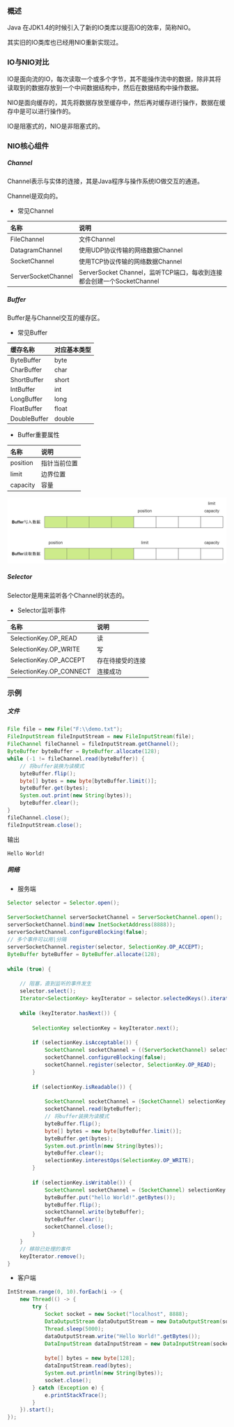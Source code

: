 ### 概述

Java 在JDK1.4的时候引入了新的IO类库以提高IO的效率，简称NIO。

其实旧的IO类库也已经用NIO重新实现过。

### IO与NIO对比

IO是面向流的IO，每次读取一个或多个字节，其不能操作流中的数据，除非其将读取到的数据存放到一个中间数据结构中，然后在数据结构中操作数据。

NIO是面向缓存的，其先将数据存放至缓存中，然后再对缓存进行操作，数据在缓存中是可以进行操作的。

IO是阻塞式的，NIO是非阻塞式的。

### NIO核心组件

##### Channel

Channel表示与实体的连接，其是Java程序与操作系统IO做交互的通道。

Channel是双向的。

* 常见Channel

|名称|说明|
|:----|:----|
|FileChannel|文件Channel|
|DatagramChannel|使用UDP协议传输的网络数据Channel|
|SocketChannel|使用TCP协议传输的网络数据Channel|
|ServerSocketChannel|ServerSocket Channel，监听TCP端口，每收到连接都会创建一个SocketChannel|

##### Buffer

Buffer是与Channel交互的缓存区。

* 常见Buffer

|缓存名称|对应基本类型|
|:----|:----|
|ByteBuffer|byte|
|CharBuffer|char|
|ShortBuffer|short|
|IntBuffer|int|
|LongBuffer|long|
|FloatBuffer|float|
|DoubleBuffer|double|

* Buffer重要属性

|名称|说明|
|:----|:----|
|position|指针当前位置|
|limit|边界位置|
|capacity|容量|

<img src="./Java/Java进阶/image/NIO-Buffer结构.png" alt="NIO-Buffer结构"/>

##### Selector

Selector是用来监听各个Channel的状态的。

* Selector监听事件

|名称|说明|
|:----|:----|
|SelectionKey.OP_READ|读|
|SelectionKey.OP_WRITE|写|
|SelectionKey.OP_ACCEPT|存在待接受的连接|
|SelectionKey.OP_CONNECT|连接成功|

### 示例

##### 文件

``` java
File file = new File("F:\\demo.txt");
FileInputStream fileInputStream = new FileInputStream(file);
FileChannel fileChannel = fileInputStream.getChannel();
ByteBuffer byteBuffer = ByteBuffer.allocate(128);
while (-1 != fileChannel.read(byteBuffer)) {
    // 将buffer装换为读模式
    byteBuffer.flip();
    byte[] bytes = new byte[byteBuffer.limit()];
    byteBuffer.get(bytes);
    System.out.print(new String(bytes));
    byteBuffer.clear();
}
fileChannel.close();
fileInputStream.close();
```

输出

``` text
Hello World!
```

##### 网络

* 服务端

``` java
Selector selector = Selector.open();

ServerSocketChannel serverSocketChannel = ServerSocketChannel.open();
serverSocketChannel.bind(new InetSocketAddress(8888));
serverSocketChannel.configureBlocking(false);
// 多个事件可以用|分隔
serverSocketChannel.register(selector, SelectionKey.OP_ACCEPT);
ByteBuffer byteBuffer = ByteBuffer.allocate(128);

while (true) {

    // 阻塞，直到监听的事件发生
    selector.select();
    Iterator<SelectionKey> keyIterator = selector.selectedKeys().iterator();

    while (keyIterator.hasNext()) {

        SelectionKey selectionKey = keyIterator.next();

        if (selectionKey.isAcceptable()) {
            SocketChannel socketChannel = ((ServerSocketChannel) selectionKey.channel()).accept();
            socketChannel.configureBlocking(false);
            socketChannel.register(selector, SelectionKey.OP_READ);
        }

        if (selectionKey.isReadable()) {

            SocketChannel socketChannel = (SocketChannel) selectionKey.channel();
            socketChannel.read(byteBuffer);
            // 将buffer装换为读模式
            byteBuffer.flip();
            byte[] bytes = new byte[byteBuffer.limit()];
            byteBuffer.get(bytes);
            System.out.println(new String(bytes));
            byteBuffer.clear();
            selectionKey.interestOps(SelectionKey.OP_WRITE);
        }

        if (selectionKey.isWritable()) {
            SocketChannel socketChannel = (SocketChannel) selectionKey.channel();
            byteBuffer.put("hello World!".getBytes());
            byteBuffer.flip();
            socketChannel.write(byteBuffer);
            byteBuffer.clear();
            socketChannel.close();
        }
    }
    // 移除已处理的事件
    keyIterator.remove();
}
```

* 客户端

``` java
IntStream.range(0, 10).forEach(i -> {
    new Thread(() -> {
        try {
            Socket socket = new Socket("localhost", 8888);
            DataOutputStream dataOutputStream = new DataOutputStream(socket.getOutputStream());
            Thread.sleep(5000);
            dataOutputStream.write("Hello World!".getBytes());
            DataInputStream dataInputStream = new DataInputStream(socket.getInputStream());

            byte[] bytes = new byte[128];
            dataInputStream.read(bytes);
            System.out.println(new String(bytes));
            socket.close();
        } catch (Exception e) {
            e.printStackTrace();
        }
    }).start();
});
```